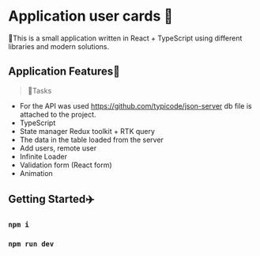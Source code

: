 # Application user cards :man:
:rocket:This is a small application written in React + TypeScript using different libraries and modern solutions.

## Application Features:triangular_ruler:

>:notebook:Tasks
  + For the API was used https://github.com/typicode/json-server db file is attached to the project.
  + TypeScript
  + State manager Redux toolkit + RTK query
  + The data in the table loaded from the server
  + Add users, remote user
  + Infinite Loader
  + Validation form (React form)
  + Animation

## Getting Started:airplane:

### `npm i`

### `npm run dev`